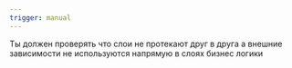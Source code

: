 ```yaml
---
trigger: manual
---
```


Ты должен проверять что слои не протекают друг в друга а внешние зависимости не используются напрямую в слоях бизнес логики